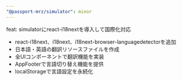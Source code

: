 ```yaml
---
"@passport-mrz/simulator": minor
---
```


feat: simulatorにreact-i18nextを導入して国際化対応

- react-i18next、i18next、i18next-browser-languagedetectorを追加
- 日本語・英語の翻訳リソースファイルを作成
- 全UIコンポーネントで翻訳機能を実装
- AppFooterで言語切り替え機能を提供
- localStorageで言語設定を永続化